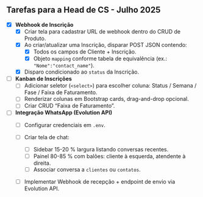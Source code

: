 ## Tarefas para a Head de CS - Julho 2025

- [x] **Webhook de Inscrição**
  - [x] Criar tela para cadastrar URL de webhook dentro do CRUD de Produto.
  - [x] Ao criar/atualizar uma Inscrição, disparar POST JSON contendo:
    - [x] Todos os campos de Cliente + Inscrição.
    - [x] Objeto `mapping` conforme tabela de equivalência (ex.: `"Nome":"contact_name"`).
  - [x] Disparo condicionado ao `status` da Inscrição.

- [ ] **Kanban de Inscrições**
  - [ ] Adicionar seletor (`<select>`) para escolher coluna: Status / Semana / Fase / Faixa de Faturamento.
  - [ ] Renderizar colunas em Bootstrap cards, drag-and-drop opcional.
  - [ ] Criar CRUD “Faixa de Faturamento”.

- [ ] **Integração WhatsApp (Evolution API)**
  - [ ] Configurar credenciais em `.env`.
  - [ ] Criar tela de chat:
    - [ ] Sidebar 15-20 % largura listando conversas recentes.
    - [ ] Painel 80-85 % com balões: cliente à esquerda, atendente à direita.
    - [ ] Associar conversa a `clientes` ou `contatos`.
  - [ ] Implementar Webhook de recepção + endpoint de envio via Evolution API.


